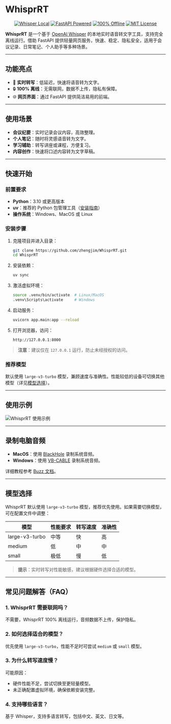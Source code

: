 # WhisprRT

<p align="center">
  <a href="https://github.com/zhengjim/WhisprRT"><img src="https://img.shields.io/badge/Whisper-Local-blue?style=flat-square" alt="Whisper Local"></a>
  <a href="https://fastapi.tiangolo.com"><img src="https://img.shields.io/badge/FastAPI-Powered-success?style=flat-square" alt="FastAPI Powered"></a>
  <a href="https://github.com/zhengjim/WhisprRT"><img src="https://img.shields.io/badge/Privacy-100%25%20Offline-orange?style=flat-square" alt="100% Offline"></a>
  <a href="https://github.com/zhengjim/WhisprRT/blob/main/LICENSE"><img src="https://img.shields.io/badge/License-MIT-brightgreen?style=flat-square" alt="MIT License"></a>
</p>

**WhisprRT** 是一个基于 [OpenAI Whisper](https://github.com/openai/whisper) 的本地实时语音转文字工具，支持完全离线运行。借助 FastAPI 提供轻量网页服务，快速、稳定、隐私安全，适用于会议记录、日常笔记、个人助手等多种场景。

---

## 功能亮点

- 🚀 **实时转写**：低延迟，快速将语音转为文字。
- 🔒 **100% 离线**：无需联网，数据不上传，隐私有保障。
- 🌐 **网页界面**：通过 FastAPI 提供简洁易用的前端。

---

## 使用场景

- **会议纪要**：实时记录会议内容，高效整理。
- **个人笔记**：随时将灵感语音转为文字。
- **学习辅助**：转写讲座或课程，方便复习。
- **内容创作**：快速将口述内容转为文字草稿。


---

## 快速开始

### 前置要求

- **Python**：3.10 或更高版本
- **uv**：推荐的 Python 包管理工具（[安装指南](https://github.com/astral-sh/uv)）
- **操作系统**：Windows、MacOS 或 Linux

### 安装步骤

1. 克隆项目并进入目录：

   ```bash
   git clone https://github.com/zhengjim/WhisprRT.git
   cd WhisprRT
   ```

2. 安装依赖：

   ```bash
   uv sync
   ```

3. 激活虚拟环境：

   ```bash
   source .venv/bin/activate  # Linux/MacOS
   .venv\Scripts\activate     # Windows
   ```

4. 启动服务：

   ```bash
   uvicorn app.main:app --reload
   ```

5. 打开浏览器，访问：

   ```
   http://127.0.0.1:8000
   ```

> **注意**：建议仅在 `127.0.0.1` 运行，防止未经授权的访问。

### 推荐模型

默认使用 `large-v3-turbo` 模型，兼顾速度与准确性。性能较低的设备可切换其他模型（详见[模型选择](#模型选择)）。

---

## 使用示例

![WhisprRT 使用示例](https://i.imgur.com/LbsAucR.gif)

---

## 录制电脑音频

- **MacOS**：使用 [BlackHole](https://github.com/ExistentialAudio/BlackHole) 录制系统音频。
- **Windows**：使用 [VB-CABLE](https://vb-audio.com/Cable/) 录制系统音频。

详细教程参考 [Buzz 文档](https://chidiwilliams.github.io/buzz/zh/docs/usage/live_recording)。

---

## 模型选择

WhisprRT 默认使用 `large-v3-turbo` 模型，推荐优先使用。如果需要切换模型，可在配置文件中调整：

| 模型              | 性能要求 | 转写速度 | 准确性 |
|-------------------|----------|----------|--------|
| large-v3-turbo    | 中等     | 快       | 高     |
| medium            | 低       | 中       | 中     |
| small             | 极低     | 慢       | 低     |

> **提示**：实时转写对性能敏感，建议根据硬件选择合适的模型。

---

## 常见问题解答（FAQ）

### 1. WhisprRT 需要联网吗？
不需要，WhisprRT 100% 离线运行，音频数据不上传，保护隐私。

### 2. 如何选择适合的模型？
优先使用 `large-v3-turbo`，性能不足时可尝试 `medium` 或 `small` 模型。

### 3. 为什么转写速度慢？
可能原因：
- 硬件性能不足，尝试切换至更轻量模型。
- 未正确配置虚拟环境，确保依赖安装完整。

### 4. 支持哪些语言？
基于 Whisper，支持多语言转写，包括中文、英文、日文等。

